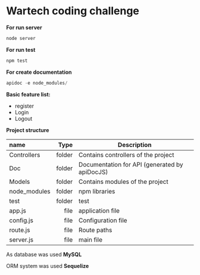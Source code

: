 # Wartech coding challenge

**For run server**
```javascript
node server
```
**For run test**
```javascript
npm test
```
**For create documentation**
```javascript
apidoc -e node_modules/
```

**Basic feature list:**

 * register
 * Login
 * Logout

**Project structure**

| name     		| Type 		| Description   |
| :------- 		| ----: 	| --- 		|
| Controllers 	| folder 	|  Contains controllers of the project    		|
| Doc   		| folder    |  Documentation for API (generated by apiDocJS)  		|
| Models     	| folder    |  Contains modules of the project 			|
| node_modules  | folder    |  npm libraries		|
| test     		| folder    |  test  		|
| app.js     	| file   	|  application file  		|
| config.js     | file    	|  Configuration file			|
| route.js     	| file   	|  Route paths			|
| server.js     | file   	|  main file			|





As database was used **MySQL**

ORM system was used **Sequelize**
